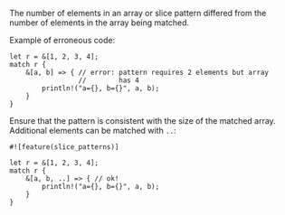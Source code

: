 The number of elements in an array or slice pattern differed from the number of
elements in the array being matched.

Example of erroneous code:

```compile_fail,E0527
let r = &[1, 2, 3, 4];
match r {
    &[a, b] => { // error: pattern requires 2 elements but array
                 //        has 4
        println!("a={}, b={}", a, b);
    }
}
```

Ensure that the pattern is consistent with the size of the matched
array. Additional elements can be matched with `..`:

```
#![feature(slice_patterns)]

let r = &[1, 2, 3, 4];
match r {
    &[a, b, ..] => { // ok!
        println!("a={}, b={}", a, b);
    }
}
```
